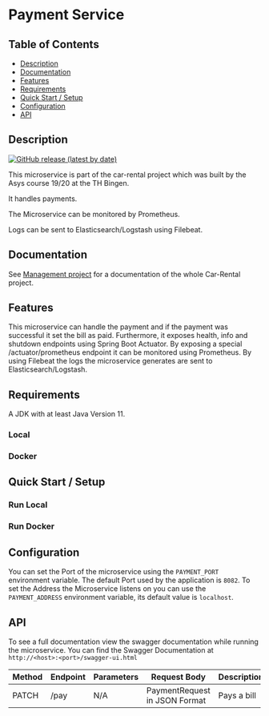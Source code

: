 # Payment Service
## Table of Contents

- [Description](#description)
- [Documentation](#documentation)
- [Features](#features)
- [Requirements](#requirements)
- [Quick Start / Setup](#quick-start--setup)
- [Configuration](#configuration)
- [API](#api)

## Description
[![GitHub release (latest by date)](https://img.shields.io/github/v/release/asys1920/paymentservice)](https://github.com/asys1920/paymentservice/releases/tag/v1.0.0)

This microservice is part of the car-rental project which was built
by the Asys course 19/20 at the TH Bingen.

It handles payments.

The Microservice can be monitored by Prometheus.

Logs can be sent to Elasticsearch/Logstash using Filebeat.

## Documentation
See [Management project](https://github.com/asys1920/management) for a documentation of the whole Car-Rental project.
## Features
This microservice can handle the payment and if the payment was successful it set the bill as paid. Furthermore, it exposes health,
info and shutdown endpoints using Spring Boot Actuator. By exposing a special /actuator/prometheus endpoint it can
be monitored using Prometheus. By using Filebeat the logs the microservice generates are sent to Elasticsearch/Logstash.

## Requirements
A JDK with at least Java Version 11.

### Local
### Docker
## Quick Start / Setup
### Run Local
### Run Docker

## Configuration
You can set the Port of the microservice using the `PAYMENT_PORT` environment variable.
The default Port used by the application is `8082`. To set the Address the Microservice
listens on you can use the `PAYMENT_ADDRESS` environment variable, its default value is
`localhost`.

## API
To see a full documentation view the swagger documentation while running the microservice. You can
find the Swagger Documentation at `http://<host>:<port>/swagger-ui.html` 

Method | Endpoint | Parameters | Request Body | Description
--- | --- | ---  | --- | ---
PATCH | /pay | N/A | PaymentRequest in JSON Format | Pays a bill
